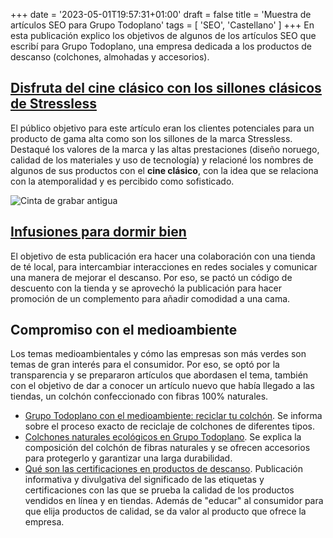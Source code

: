 +++
date = '2023-05-01T19:57:31+01:00'
draft = false
title = 'Muestra de artículos SEO para Grupo Todoplano'
tags = [ 'SEO', 'Castellano' ]
+++
En esta publicación explico los objetivos de algunos de los artículos SEO que escribí para Grupo Todoplano, una empresa dedicada a los productos de descanso (colchones, almohadas y accesorios).  

## [<u>Disfruta del cine clásico con los sillones clásicos de Stressless</u>](https://www.grupotodoplano.com/blog/disfruta-del-cine-clasico-con-los-sillones-clasicos-de-stressless/)

El público objetivo para este artículo eran los clientes potenciales para un producto de gama alta como son los sillones de la marca Stressless. Destaqué los valores de la marca y las altas prestaciones (diseño noruego, calidad de los materiales y uso de tecnología) y relacioné los nombres de algunos de sus productos con el **cine clásico**, con la idea que se relaciona con la atemporalidad y es percibido como sofisticado. 

![Cinta de grabar antigua](https://images.pexels.com/photos/65128/pexels-photo-65128.jpeg?auto=compress&cs=tinysrgb&w=1260&h=750&dpr=2)

## [<u>Infusiones para dormir bien</u>](https://www.grupotodoplano.com/blog/infusiones-para-dormir-bien/	)

El objetivo de esta publicación era hacer una colaboración con una tienda de té local, para intercambiar interacciones en redes sociales y comunicar una manera de mejorar el descanso. Por eso, se pactó un código de descuento con la tienda y se aprovechó la publicación para hacer promoción de un complemento para añadir comodidad a una cama.

## Compromiso con el medioambiente

Los temas medioambientales y cómo las empresas son más verdes son temas de gran interés para el consumidor. Por eso, se optó por la transparencia y se prepararon artículos que abordasen el tema, también con el objetivo de dar a conocer un artículo nuevo que había llegado a las tiendas, un colchón confeccionado con fibras 100% naturales.
- [<u>Grupo Todoplano con el medioambiente: reciclar tu colchón</u>](https://www.grupotodoplano.com/blog/grupo-todoplano-con-el-medioambiente-reciclar-tu-colchon/). Se informa sobre el proceso exacto de reciclaje de colchones de diferentes tipos. 
- [<u>Colchones naturales ecológicos en Grupo Todoplano</u>](https://www.grupotodoplano.com/blog/colchones-naturales-ecologicos-en-grupo-todoplano/). Se explica la composición del colchón de fibras naturales y se ofrecen accesorios para protegerlo y garantizar una larga durabilidad.
- [<u>Qué son las certificaciones en productos de descanso</u>](https://www.grupotodoplano.com/blog/que-son-las-certificaciones-en-productos-de-descanso/). Publicación informativa y divulgativa del significado de las etiquetas y certificaciones con las que se prueba la calidad de los productos vendidos en línea y en tiendas. Además de "educar" al consumidor para que elija productos de calidad, se da valor al producto que ofrece la empresa. 

